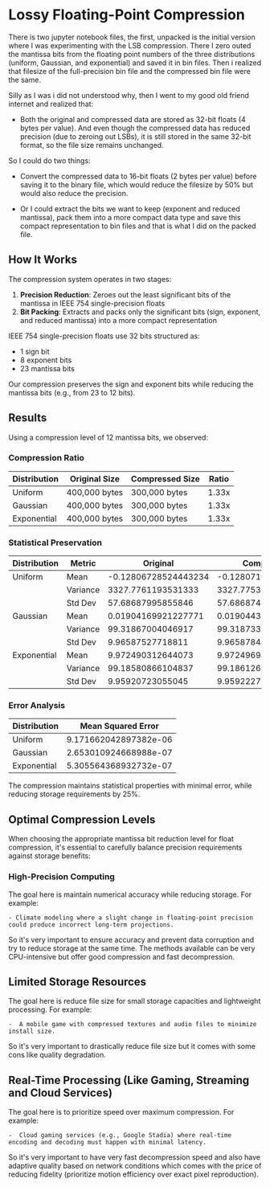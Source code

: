 # Lossy Floating-Point Compression

There is two jupyter notebook files, the first, unpacked is the initial version where I was experimenting with the LSB compression. There I zero outed the mantissa bits from the floating point numbers of the three distributions (uniform, Gaussian, and exponential) and saved it in bin files. Then i realized that filesize of the full-precision bin file and the compressed bin file were the same. 

Silly as I was i did not understood why, then I went to my good old friend internet and realized that:
    
- Both the original and compressed data are stored as 32-bit floats (4 bytes per value). And even though the compressed data has reduced precision (due to zeroing out LSBs), it is still stored in the same 32-bit format, so the file size remains unchanged.

So I could do two things:

- Convert the compressed data to 16-bit floats (2 bytes per value) before saving it to the binary file, which would reduce the filesize by 50% but would also reduce the precision.

- Or I could extract the bits we want to keep (exponent and reduced mantissa), pack them into a more compact data type and save this compact representation to bin files and that is what I did on the packed file. 
 
## How It Works

The compression system operates in two stages:

1. **Precision Reduction**: Zeroes out the least significant bits of the mantissa in IEEE 754 single-precision floats
2. **Bit Packing**: Extracts and packs only the significant bits (sign, exponent, and reduced mantissa) into a more compact representation

IEEE 754 single-precision floats use 32 bits structured as:
- 1 sign bit
- 8 exponent bits
- 23 mantissa bits

Our compression preserves the sign and exponent bits while reducing the mantissa bits (e.g., from 23 to 12 bits).

## Results

Using a compression level of 12 mantissa bits, we observed:

### Compression Ratio

| Distribution | Original Size | Compressed Size | Ratio |
|-------------|--------------|----------------|-------|
| Uniform     | 400,000 bytes | 300,000 bytes  | 1.33x |
| Gaussian    | 400,000 bytes | 300,000 bytes  | 1.33x |
| Exponential | 400,000 bytes | 300,000 bytes  | 1.33x |

### Statistical Preservation

| Distribution | Metric | Original | Compressed | Difference |
|-------------|--------|----------|------------|------------|
| Uniform     | Mean   | -0.12806728524443234  | -0.1280716508626938    | ~0         |
|             | Variance | 3327.7761193531333 | 3327.775390625   | ~0         |
|             | Std Dev | 57.68687995855846  | 57.68687438964844     | ~0         |
| Gaussian    | Mean   | 0.01904169921227771  |  0.019044388085603714    | ~0         |
|             | Variance | 99.31867004046917 | 99.31873321533203     | ~0         |
|             | Std Dev | 9.96587527718811  |  9.9658784866333   | ~0         |
| Exponential | Mean   | 9.972490312644073   | 9.97249698638916      | ~0         |
|             | Variance | 99.18580866104837 | 99.18612670898438     | ~0         |
|             | Std Dev | 9.95920723055045   | 9.959222793579102      | ~0         |

### Error Analysis

| Distribution | Mean Squared Error |
|-------------|-------------------|
| Uniform     | 9.171662042897382e-06          |
| Gaussian    | 2.653010924668988e-07           |
| Exponential |5.305564368932732e-07          |

The compression maintains statistical properties with minimal error, while reducing storage requirements by 25%.

## Optimal Compression Levels

When choosing the appropriate mantissa bit reduction level for float compression, it's essential to carefully balance precision requirements against storage benefits:

### High-Precision Computing

The goal here is maintain numerical accuracy while reducing storage. For example:

    - Climate modeling where a slight change in floating-point precision could produce incorrect long-term projections.

So it's very important to ensure accuracy and prevent data corruption and try to reduce storage at the same time. The methods available can be very CPU-intensive but offer good compression and fast decompression.

## Limited Storage Resources

The goal here is reduce file size for small storage capacities and lightweight processing. For example:

    -  A mobile game with compressed textures and audio files to minimize install size.

So  it's very important to drastically reduce file size but it comes with some cons like quality degradation.

## Real-Time Processing (Like Gaming, Streaming and Cloud Services)

The goal here is to prioritize speed over maximum compression. For example:

    -  Cloud gaming services (e.g., Google Stadia) where real-time encoding and decoding must happen with minimal latency.

So it's very important to have very fast decompression speed and also have adaptive quality based on network conditions which comes with the price of reducing fidelity (prioritize motion efficiency over exact pixel reproduction).
    
